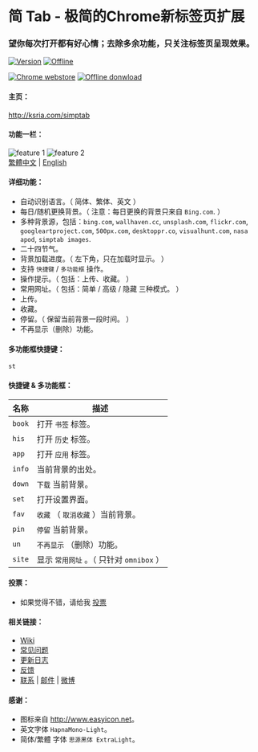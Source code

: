 简 Tab - 极简的Chrome新标签页扩展
=======
### 望你每次打开都有好心情；去除多余功能，只关注标签页呈现效果。
[![Version][version-badge]][version-link]
[![Offline][offline-badge]][offline-link]  

[![Chrome webstore](http://i.imgur.com/VHT26ei.png)](https://chrome.google.com/webstore/detail/simptab-new-tab/kbgmbmkhepchmmcnbdbclpkpegbgikjc)    [![Offline donwload](http://i.imgur.com/n2GoUtn.png)](http://ksria.com/simptab/crx/1.5.0/simptab.crx)

#### 主页：
<http://ksria.com/simptab>

#### 功能一栏：
  ![feature 1](http://i.imgur.com/BZGMo4p.jpg)
  ![feature 2](http://i.imgur.com/auWFlc9.jpg)  
  [繁體中文](https://github.com/kenshin/simptab/blob/master/README.tw.md) | [English](https://github.com/kenshin/simptab/blob/master/README.en.md)

#### 详细功能：
- 自动识别语言。（ 简体、繁体、英文 ）  
- 每日/随机更换背景。（ 注意：每日更换的背景只来自 `Bing.com`. ）  
- 多种背景源，包括：`bing.com`, `wallhaven.cc`, `unsplash.com`, `flickr.com`, `googleartproject.com`, `500px.com`, `desktoppr.co`, `visualhunt.com`, `nasa apod`, `simptab images`.  
- 二十四节气。
- 背景加载进度。（ 左下角，只在加载时显示。 ）  
- 支持 `快捷键` / `多功能框` 操作。  
- 操作提示。（ 包括：上传、收藏。 ）  
- 常用网址。（ 包括：简单 / 高级 / 隐藏 三种模式。 ）
- 上传。  
- 收藏。  
- 停留。（ 保留当前背景一段时间。 ）
- 不再显示（删除）功能。  

#### 多功能框快捷键：
`st`

#### 快捷键 & 多功能框：
名称 | 描述
------ | ------
`book` | 打开 `书签` 标签。
`his ` | 打开 `历史` 标签。
`app ` | 打开 `应用` 标签。
`info` | 当前背景的出处。
`down` | `下载` 当前背景。
`set ` | 打开设置界面。
`fav`  | `收藏` （ `取消收藏` ）当前背景。
`pin`  | `停留` 当前背景。
`un`   | `不再显示` （删除）功能。
`site` | 显示 `常用网址` 。（ 只针对 `omnibox` ）

#### 投票：
* 如果觉得不错，请给我 [投票](https://chrome.google.com/webstore/detail/simptab-new-tab/kbgmbmkhepchmmcnbdbclpkpegbgikjc/reviews?hl=zh-CN)

#### 相关链接：
* [Wiki](https://github.com/kenshin/simptab/wiki)
* [常见问题](https://github.com/kenshin/simptab/blob/master/QA.md)
* [更新日志](https://github.com/kenshin/simptab/blob/master/CHANGELOG.md)
* [反馈](https://github.com/kenshin/simptab/issues)
* [联系](http://kenshin.wang) | [邮件](kenshin@ksria.com) | [微博](http://weibo.com/23784148)

#### 感谢：
- 图标来自 <http://www.easyicon.net>。
- 英文字体 `HapnaMono-Light`。
- 简体/繁體 字体 `思源黑体 ExtraLight`。

<!-- Header -->
[version-badge]:    https://img.shields.io/badge/release_version-1.5.0-blue.svg
[version-link]:     https://github.com/kenshin/simptab/releases
[offline-badge]:    https://img.shields.io/badge/download-_418k_lastest_version-brightgreen.svg
[offline-link]:     http://ksria.com/simptab/crx/1.5.0/simptab.crx
